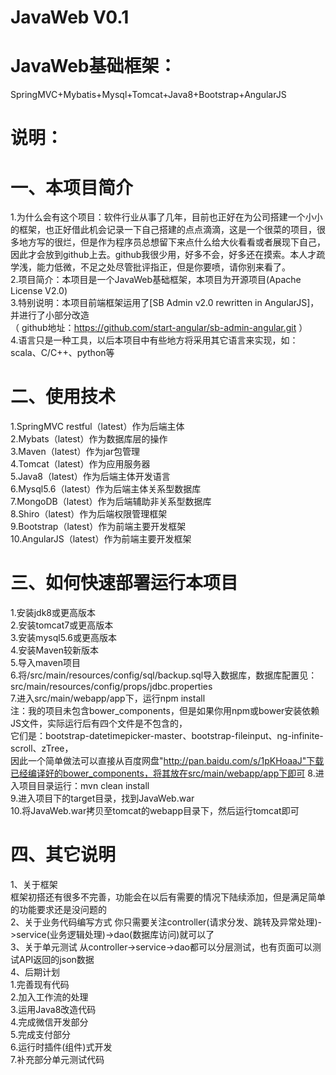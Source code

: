 # JavaWeb V0.1
# JavaWeb基础框架：
SpringMVC+Mybatis+Mysql+Tomcat+Java8+Bootstrap+AngularJS  
# 说明：
# 一、本项目简介
1.为什么会有这个项目：软件行业从事了几年，目前也正好在为公司搭建一个小小的框架，也正好借此机会记录一下自己搭建的点点滴滴，这是一个很菜的项目，很多地方写的很烂，但是作为程序员总想留下来点什么给大伙看看或者展现下自己，因此才会放到github上去。github我很少用，好多不会，好多还在摸索。本人才疏学浅，能力低微，不足之处尽管批评指正，但是你要喷，请你别来看了。            
2.项目简介：本项目是一个JavaWeb基础框架，本项目为开源项目(Apache License V2.0)     
3.特别说明：本项目前端框架运用了[SB Admin v2.0 rewritten in AngularJS]，并进行了小部分改造       
（ github地址：https://github.com/start-angular/sb-admin-angular.git ）    
4.语言只是一种工具，以后本项目中有些地方将采用其它语言来实现，如：scala、C/C++、python等
# 二、使用技术
1.SpringMVC restful（latest）作为后端主体  
2.Mybats（latest）作为数据库层的操作  
3.Maven（latest）作为jar包管理    
4.Tomcat（latest）作为应用服务器   
5.Java8（latest）作为后端主体开发语言   
6.Mysql5.6（latest）作为后端主体关系型数据库   
7.MongoDB（latest）作为后端辅助非关系型数据库   
8.Shiro（latest）作为后端权限管理框架   
9.Bootstrap（latest）作为前端主要开发框架   
10.AngularJS（latest）作为前端主要开发框架   
# 三、如何快速部署运行本项目
1.安装jdk8或更高版本   
2.安装tomcat7或更高版本    
3.安装mysql5.6或更高版本    
4.安装Maven较新版本   
5.导入maven项目   
6.将/src/main/resources/config/sql/backup.sql导入数据库，数据库配置见：src/main/resources/config/props/jdbc.properties   
7.进入src/main/webapp/app下，运行npm install         
注：我的项目未包含bower_components，但是如果你用npm或bower安装依赖JS文件，实际运行后有四个文件是不包含的，            
它们是：bootstrap-datetimepicker-master、bootstrap-fileinput、ng-infinite-scroll、zTree，               
因此一个简单做法可以直接从百度网盘"http://pan.baidu.com/s/1pKHoaaJ"下载已经编译好的bower_components，将其放在src/main/webapp/app下即可
8.进入项目目录运行：mvn clean install                                        
9.进入项目下的target目录，找到JavaWeb.war                    
10.将JavaWeb.war拷贝至tomcat的webapp目录下，然后运行tomcat即可          
# 四、其它说明
1、关于框架   
框架初搭还有很多不完善，功能会在以后有需要的情况下陆续添加，但是满足简单的功能要求还是没问题的    
2、关于业务代码编写方式
你只需要关注controller(请求分发、跳转及异常处理)->service(业务逻辑处理)->dao(数据库访问)就可以了     
3、关于单元测试
从controller->service->dao都可以分层测试，也有页面可以测试API返回的json数据  
4、后期计划       
1.完善现有代码      
2.加入工作流的处理      
3.运用Java8改造代码           
4.完成微信开发部分        
5.完成支付部分         
6.运行时插件(组件)式开发    
7.补充部分单元测试代码         
